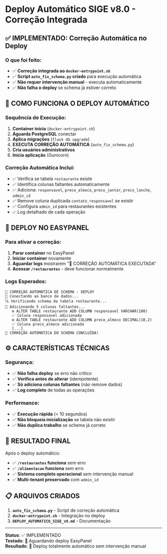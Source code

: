 # Deploy Automático SIGE v8.0 - Correção Integrada

## ✅ IMPLEMENTADO: Correção Automática no Deploy

### O que foi feito:
- ✅ **Correção integrada ao `docker-entrypoint.sh`**
- ✅ **Script `auto_fix_schema.py` criado** para execução automática
- ✅ **Não requer intervenção manual** - executa automaticamente
- ✅ **Não falha o deploy** se schema já estiver correto

## 🚀 COMO FUNCIONA O DEPLOY AUTOMÁTICO

### Sequência de Execução:
1. **Container inicia** (`docker-entrypoint.sh`)
2. **Aguarda PostgreSQL** conectar
3. **Aplica migrações** (`flask db upgrade`)
4. **EXECUTA CORREÇÃO AUTOMÁTICA** (`auto_fix_schema.py`)
5. **Cria usuários administrativos**
6. **Inicia aplicação** (Gunicorn)

### Correção Automática Inclui:
- ✅ Verifica se tabela `restaurante` existe
- ✅ Identifica colunas faltantes automaticamente
- ✅ Adiciona: `responsavel`, `preco_almoco`, `preco_jantar`, `preco_lanche`, `admin_id`
- ✅ Remove coluna duplicada `contato_responsavel` se existir
- ✅ Configura `admin_id` para restaurantes existentes
- ✅ Log detalhado de cada operação

## 🔄 DEPLOY NO EASYPANEL

### Para ativar a correção:
1. **Parar container** no EasyPanel
2. **Iniciar container** novamente
3. **Aguardar logs** mostrarem "🎉 CORREÇÃO AUTOMÁTICA EXECUTADA"
4. **Acessar `/restaurantes`** - deve funcionar normalmente

### Logs Esperados:
```
🔧 CORREÇÃO AUTOMÁTICA DE SCHEMA - DEPLOY
🔗 Conectando ao banco de dados...
🔍 Verificando schema da tabela restaurante...
🔧 Adicionando 5 colunas faltantes...
   ⚙️ ALTER TABLE restaurante ADD COLUMN responsavel VARCHAR(100)
   ✅ Coluna responsavel adicionada
   ⚙️ ALTER TABLE restaurante ADD COLUMN preco_almoco DECIMAL(10,2)
   ✅ Coluna preco_almoco adicionada
   [...]
🎉 CORREÇÃO AUTOMÁTICA DO SCHEMA CONCLUÍDA!
```

## ⚙️ CARACTERÍSTICAS TÉCNICAS

### Segurança:
- ✅ **Não falha deploy** se erro não crítico
- ✅ **Verifica antes de alterar** (idempotente)
- ✅ **Só adiciona colunas faltantes** (não remove dados)
- ✅ **Log completo** de todas as operações

### Performance:
- ✅ **Execução rápida** (< 10 segundos)
- ✅ **Não bloqueia inicialização** se tabela não existir
- ✅ **Não duplica trabalho** se schema já correto

## 🎯 RESULTADO FINAL

Após o deploy automático:
- ✅ **`/restaurantes` funciona** sem erro
- ✅ **`/alimentacao` funciona** sem erro  
- ✅ **Sistema completo operacional** sem intervenção manual
- ✅ **Multi-tenant preservado** com `admin_id`

## 📋 ARQUIVOS CRIADOS

1. **`auto_fix_schema.py`** - Script de correção automática
2. **`docker-entrypoint.sh`** - Integração no deploy
3. **`DEPLOY_AUTOMATICO_SIGE_v8.md`** - Documentação

---

**Status**: ✅ IMPLEMENTADO  
**Testado**: 🔄 Aguardando deploy EasyPanel  
**Resultado**: 🎯 Deploy totalmente automático sem intervenção manual